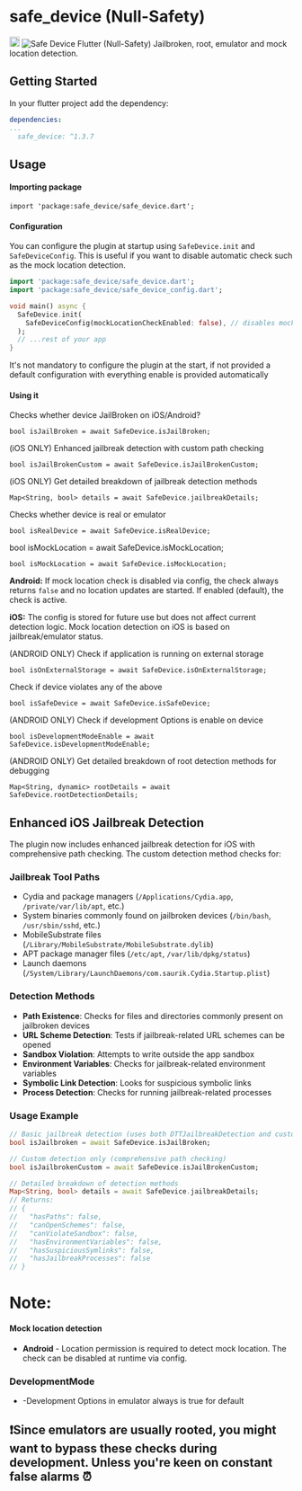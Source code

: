 # safe_device (Null-Safety)

<a href="https://pub.dev/packages/safe_device"><img src="https://img.shields.io/badge/pub-1.3.7-blue" alt="Safe Device" height="18"></a>
<img src="https://imgur.com/Vw4Z93n.png" alt="Safe Device">
Flutter (Null-Safety) Jailbroken, root, emulator and mock location detection.

## Getting Started

In your flutter project add the dependency:

```yml
dependencies:
...
  safe_device: ^1.3.7
```

## Usage

#### Importing package

```
import 'package:safe_device/safe_device.dart';
```

#### Configuration

You can configure the plugin at startup using `SafeDevice.init` and `SafeDeviceConfig`. This is useful if you want to disable automatic check such as the mock location detection.

```dart
import 'package:safe_device/safe_device.dart';
import 'package:safe_device/safe_device_config.dart';

void main() async {
  SafeDevice.init(
    SafeDeviceConfig(mockLocationCheckEnabled: false), // disables mock location check on Android
  );
  // ...rest of your app
}
```

It's not mandatory to configure the plugin at the start, if not provided a default configuration with everything enable is provided automatically
#### Using it

Checks whether device JailBroken on iOS/Android?

```
bool isJailBroken = await SafeDevice.isJailBroken;
```

(iOS ONLY) Enhanced jailbreak detection with custom path checking

```
bool isJailBrokenCustom = await SafeDevice.isJailBrokenCustom;
```

(iOS ONLY) Get detailed breakdown of jailbreak detection methods

```
Map<String, bool> details = await SafeDevice.jailbreakDetails;
```

Checks whether device is real or emulator

```
bool isRealDevice = await SafeDevice.isRealDevice;
```

bool isMockLocation = await SafeDevice.isMockLocation;

```
bool isMockLocation = await SafeDevice.isMockLocation;
```

**Android:** If mock location check is disabled via config, the check always returns `false` and no location updates are started. If enabled (default), the check is active.

**iOS:** The config is stored for future use but does not affect current detection logic. Mock location detection on iOS is based on jailbreak/emulator status.

(ANDROID ONLY) Check if application is running on external storage

```
bool isOnExternalStorage = await SafeDevice.isOnExternalStorage;
```

Check if device violates any of the above

```
bool isSafeDevice = await SafeDevice.isSafeDevice;
```

(ANDROID ONLY) Check if development Options is enable on device

```
bool isDevelopmentModeEnable = await SafeDevice.isDevelopmentModeEnable;
```

(ANDROID ONLY) Get detailed breakdown of root detection methods for debugging

```
Map<String, dynamic> rootDetails = await SafeDevice.rootDetectionDetails;
```

## Enhanced iOS Jailbreak Detection

The plugin now includes enhanced jailbreak detection for iOS with comprehensive path checking. The custom detection method checks for:

### Jailbreak Tool Paths
- Cydia and package managers (`/Applications/Cydia.app`, `/private/var/lib/apt`, etc.)
- System binaries commonly found on jailbroken devices (`/bin/bash`, `/usr/sbin/sshd`, etc.)
- MobileSubstrate files (`/Library/MobileSubstrate/MobileSubstrate.dylib`)
- APT package manager files (`/etc/apt`, `/var/lib/dpkg/status`)
- Launch daemons (`/System/Library/LaunchDaemons/com.saurik.Cydia.Startup.plist`)

### Detection Methods
- **Path Existence**: Checks for files and directories commonly present on jailbroken devices
- **URL Scheme Detection**: Tests if jailbreak-related URL schemes can be opened
- **Sandbox Violation**: Attempts to write outside the app sandbox
- **Environment Variables**: Checks for jailbreak-related environment variables
- **Symbolic Link Detection**: Looks for suspicious symbolic links
- **Process Detection**: Checks for running jailbreak-related processes

### Usage Example

```dart
// Basic jailbreak detection (uses both DTTJailbreakDetection and custom detection)
bool isJailbroken = await SafeDevice.isJailBroken;

// Custom detection only (comprehensive path checking)
bool isJailbrokenCustom = await SafeDevice.isJailBrokenCustom;

// Detailed breakdown of detection methods
Map<String, bool> details = await SafeDevice.jailbreakDetails;
// Returns:
// {
//   "hasPaths": false,
//   "canOpenSchemes": false,
//   "canViolateSandbox": false,
//   "hasEnvironmentVariables": false,
//   "hasSuspiciousSymlinks": false,
//   "hasJailbreakProcesses": false
// }
```


# Note:

#### Mock location detection

* **Android** - Location permission is required to detect mock location. The check can be disabled at runtime via config.

### DevelopmentMode

* -Development Options in emulator always is true for default

## ❗Since emulators are usually rooted, you might want to bypass these checks during development. Unless you're keen on constant false alarms ⏰
